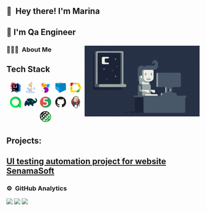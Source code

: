 ## 👋 &nbsp;Hey there! I'm Marina
## 💾 I'm Qa Engineer

### 👨🏻‍💻 &nbsp;About Me <img alt="Night Coding" src="https://raw.githubusercontent.com/AVS1508/AVS1508/master/assets/Night-Coding.gif" align="right"/>


## Tech Stack
 <p align="center">
<img width="7%" title="IntelliJ IDEA" src="assets/Idea.svg">
<img width="7%" title="Java" src="assets/Java.svg">
<img width="7%" title="Selenide" src="assets/Selenide.svg">
<img width="7%" title="Selenoid" src="assets/Selenoid.svg">
<img width="7%" title="Allure Report" src="assets/Allure.svg">
<img width="7%" title="Allure Test Ops" src="assets/Allure_TO.svg">
<img width="7%" title="Gradle" src="assets/Gradle.svg">
<img width="7%" title="JUnit5" src="assets/Junit5.svg">
<img width="7%" title="GitHub" src="assets/GitHub.svg">
<img width="7%" title="Jenkins" src="assets/Jenkins.svg">
<img width="7%" title="Rest Assured" src="assets/RestAssured.svg">
</p>

## Projects:

## <a target="_blank" href="https://github.com/MarinaHoruzhaya/senama-soft"> UI testing automation project for website [SenamaSoft](https://www.senamasoft.com/) 

### ⚙️ &nbsp;GitHub Analytics
![](http://github-profile-summary-cards.vercel.app/api/cards/stats?username=MarinaHoruzhaya&theme=algolia)
![](http://github-profile-summary-cards.vercel.app/api/cards/repos-per-language?username=MarinaHoruzhaya&theme=algolia)
![](https://github-profile-summary-cards.vercel.app/api/cards/profile-details?username=MarinaHoruzhaya&theme=algolia)